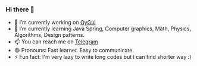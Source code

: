 ### Hi there 👋


- 🔭 I’m currently working on [OyGul](https://oy-gul.uz)
- 🌱 I’m currently learning Java Spring, Computer graphics, Math, Physics, Algorithms, Design patterns.
- 📫 You can reach me on [Telegram](https://t.me/Lazizkhan1)
- 😄 Pronouns: Fast learner. Easy to communicate. 
- ⚡ Fun fact: I'm very lazy to write long codes but I can find shorter way :)

